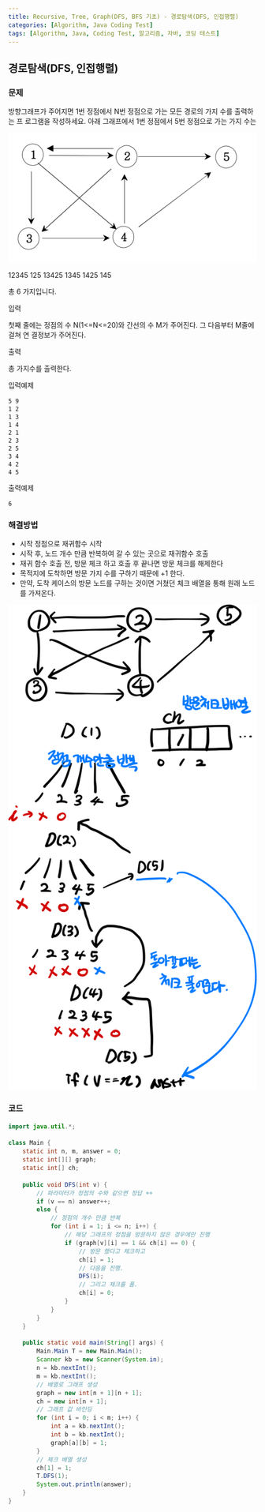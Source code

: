 ```yaml
---
title: Recursive, Tree, Graph(DFS, BFS 기초) - 경로탐색(DFS, 인접행렬)
categories: [Algorithm, Java Coding Test]
tags: [Algorithm, Java, Coding Test, 알고리즘, 자바, 코딩 테스트]
---
```


## 경로탐색(DFS, 인접행렬)

### 문제

방향그래프가 주어지면 1번 정점에서 N번 정점으로 가는 모든 경로의 가지 수를 출력하는 프 로그램을 작성하세요. 아래 그래프에서 1번 정점에서 5번 정점으로 가는 가지 수는

![이미지](/assets/img/Algorithm/65-1.png)

12345
125 
13425
1345
1425 
145

총 6 가지입니다.

입력

첫째 줄에는 정점의 수 N(1<=N<=20)와 간선의 수 M가 주어진다. 그 다음부터 M줄에 걸쳐 연 결정보가 주어진다.

출력

총 가지수를 출력한다.

입력예제
```
5 9
1 2
1 3
1 4
2 1
2 3
2 5
3 4
4 2
4 5
```

출력예제 

```
6
```


### 해결방법

- 시작 정점으로 재귀함수 시작
- 시작 후, 노드 개수 만큼 반복하여 갈 수 있는 곳으로 재귀함수 호출
- 재귀 함수 호출 전, 방문 체크 하고 호출 후 끝나면 방문 체크를 해제한다
- 목적지에 도착하면 방문 가지 수를 구하기 때문에 +1 한다.
- 만약, 도착 케이스의 방문 노드를 구하는 것이면 거쳤던 체크 배열을 통해 원래 노드를 가져온다.

![이미지](/assets/img/Algorithm/65.png)

### 코드

```java
import java.util.*;

class Main {
    static int n, m, answer = 0;
    static int[][] graph;
    static int[] ch;

    public void DFS(int v) {
        // 파라미터가 정점의 수와 같으면 정답 ++ 
        if (v == n) answer++;
        else {
            // 정점의 개수 만큼 반복
            for (int i = 1; i <= n; i++) {
                // 해당 그래프의 정점을 방문하지 않은 경우에만 진행
                if (graph[v][i] == 1 && ch[i] == 0) {
                    // 방문 했다고 체크하고
                    ch[i] = 1;
                    // 다음을 진행.
                    DFS(i);
                    // 그리고 체크를 품.
                    ch[i] = 0;
                }
            }
        }
    }

    public static void main(String[] args) {
        Main.Main T = new Main.Main();
        Scanner kb = new Scanner(System.in);
        n = kb.nextInt();
        m = kb.nextInt();
        // 배열로 그래프 생성
        graph = new int[n + 1][n + 1];
        ch = new int[n + 1];
        // 그래프 값 바인딩
        for (int i = 0; i < m; i++) {
            int a = kb.nextInt();
            int b = kb.nextInt();
            graph[a][b] = 1;
        }
        // 체크 배열 생성
        ch[1] = 1;
        T.DFS(1);
        System.out.println(answer);
    }
}

```
